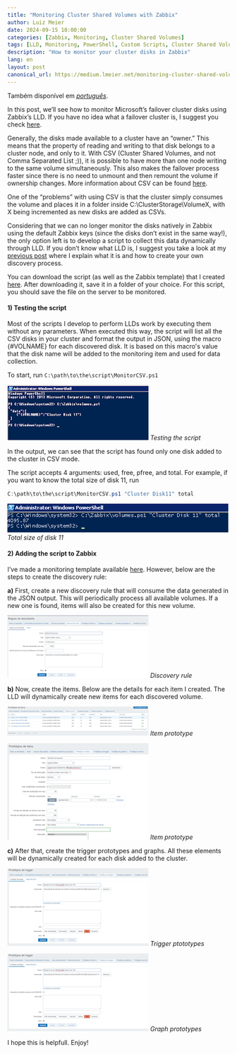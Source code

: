 ```yaml
---
title: "Monitoring Cluster Shared Volumes with Zabbix"
author: Luiz Meier
date: 2024-09-15 10:00:00
categories: [Zabbix, Monitoring, Cluster Shared Volumes]
tags: [LLD, Monitoring, PowerShell, Custom Scripts, Cluster Shared Volumes]
description: "How to monitor your cluster disks in Zabbix"
lang: en
layout: post
canonical_url: https://medium.lmeier.net/monitoring-cluster-shared-volumes-e1fce26ea55d
---
```


Também disponível em [*português*](https://medium.lmeier.net/monitorando-cluster-shared-volumes-146df9620342).

In this post, we’ll see how to monitor Microsoft’s failover cluster disks using Zabbix’s LLD. If you have no idea what a failover cluster is, I suggest you check [here](https://learn.microsoft.com/en-us/previous-versions/windows/it-pro/windows-server-2008-R2-and-2008/cc770737%28v=ws.11%29?redirectedfrom=MSDN).

Generally, the disks made available to a cluster have an “owner.” This means that the property of reading and writing to that disk belongs to a cluster node, and only to it. With CSV (Cluster Shared Volumes, and not Comma Separated List ;)), it is possible to have more than one node writing to the same volume simultaneously. This also makes the failover process faster since there is no need to unmount and then remount the volume if ownership changes. More information about CSV can be found [here](https://msdn.microsoft.com/pt-br/library/jj612868%28v=ws.11%29.aspx).

One of the “problems” with using CSV is that the cluster simply consumes the volume and places it in a folder inside C:\ClusterStorage\VolumeX, with X being incremented as new disks are added as CSVs.

Considering that we can no longer monitor the disks natively in Zabbix using the default Zabbix keys (since the disks don’t exist in the same way!), the only option left is to develop a script to collect this data dynamically through LLD. If you don’t know what LLD is, I suggest you take a look at my [previous post](https://medium.com/@lfmmeier/creating-your-own-custom-lld-in-zabbix-eb9bfb51fcfa?source=user_profile_page---------0-------------3b52148ccc9f---------------) where I explain what it is and how to create your own discovery process.

You can download the script (as well as the Zabbix template) that I created [here](https://github.com/LuizMeier/Zabbix/tree/master/ClusterSharedVolume). After downloading it, save it in a folder of your choice. For this script, you should save the file on the server to be monitored.

#### 1) Testing the script

Most of the scripts I develop to perform LLDs work by executing them without any parameters. When executed this way, the script will list all the CSV disks in your cluster and format the output in JSON, using the macro {#VOLNAME} for each discovered disk. It is based on this macro's value that the disk name will be added to the monitoring item and used for data collection.

To start, run `C:\path\to\the\script\MonitorCSV.ps1`

![Testing the script](assets/img/monitor-csv/testing-script.png)
*Testing the script*

In the output, we can see that the script has found only one disk added to the cluster in CSV mode.

The script accepts 4 arguments: used, free, pfree, and total. For example, if you want to know the total size of disk 11, run 

```powershell
C:\path\to\the\script\MonitorCSV.ps1 "Cluster Disk11" total
```

![Total size of disk 11](assets/img/monitor-csv/size-disk-11.png)
*Total size of disk 11*

#### 2) Adding the script to Zabbix

I’ve made a monitoring template available [here](https://github.com/LuizMeier/Zabbix/blob/master/ClusterSharedVolume/Template_CSV.xml). However, below are the steps to create the discovery rule:

**a)** First, create a new discovery rule that will consume the data generated in the JSON output. This will periodically process all available volumes. If a new one is found, items will also be created for this new volume.

![Discovery rule](assets/img/monitor-csv/discovery-rules.png)
*Discovery rule*

**b)** Now, create the items. Below are the details for each item I created. The LLD will dynamically create new items for each discovered volume.

![](assets/img/monitor-csv/item-prototype-1.png)
*Item prototype*

![](assets/img/monitor-csv/item-prototype-2.png)
*Item prototype*

**c)** After that, create the trigger prototypes and graphs. All these elements will be dynamically created for each disk added to the cluster.

![](assets/img/monitor-csv/trigger-prototype-1.png)
*Trigger ptototypes*

![](assets/img/monitor-csv/trigger-prototype-1.png)
*Graph prototypes*

I hope this is helpfull. Enjoy!

  